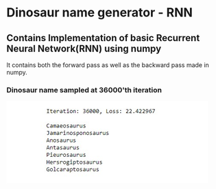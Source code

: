 # Dinosaur name generator - RNN

## Contains Implementation of basic Recurrent Neural Network(RNN) using numpy
It contains both the forward pass as well as the backward pass made in numpy. 


### Dinosaur name sampled at 36000'th iteration
<img src="Sampled Name.jpg" alt="sampled_name_@_3600_iteration"/>
